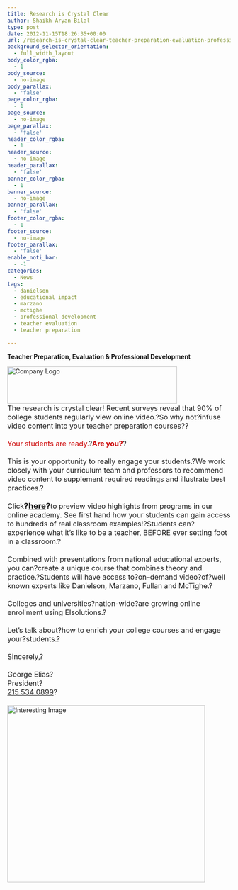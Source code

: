 ```yaml
---
title: Research is Crystal Clear
author: Shaikh Aryan Bilal
type: post
date: 2012-11-15T18:26:35+00:00
url: /research-is-crystal-clear-teacher-preparation-evaluation-professional-development/
background_selector_orientation:
  - full_width_layout
body_color_rgba:
  - 1
body_source:
  - no-image
body_parallax:
  - 'false'
page_color_rgba:
  - 1
page_source:
  - no-image
page_parallax:
  - 'false'
header_color_rgba:
  - 1
header_source:
  - no-image
header_parallax:
  - 'false'
banner_color_rgba:
  - 1
banner_source:
  - no-image
banner_parallax:
  - 'false'
footer_color_rgba:
  - 1
footer_source:
  - no-image
footer_parallax:
  - 'false'
enable_noti_bar:
  - -1
categories:
  - News
tags:
  - danielson
  - educational impact
  - marzano
  - mctighe
  - professional development
  - teacher evaluation
  - teacher preparation

---
```

**Teacher Preparation, Evaluation & Professional Development**

<div>
  <div>
    <a href="http://www.educationalimpact.info/previews.html" target="_blank" rel="noopener"><img loading="lazy" style="border: 0px;" title="Company Logo" alt="Company Logo" src="https://d1yoaun8syyxxt.cloudfront.net/mi102-lalcysxnvpmuyyjxcmlqwantavecuzhy-v2" width="383" height="84" align="bottom" border="0" /></a>
  </div>
</div>

<div>
  <div>
  </div>
  
  <div>
  </div>
  
  <div>
    <span style="font-size: medium;">The research is crystal clear! Recent surveys reveal that 90% of college students regularly view online video.?<span style="font-size: medium;">So why not?<span style="font-size: medium;">infuse video content into yo<span style="font-size: medium;">ur teacher preparation courses??</span></span></span><br clear="none" /><span style="color: #cc0000;"><br clear="none" />Your students are ready.</span>?<span style="font-size: medium;"><strong><span style="color: #cc0000; font-size: medium;">Are you?</span></strong>?<br clear="none" /><br clear="none" /></span><span style="font-size: medium;"><span style="font-size: medium;"><span style="font-size: medium;">This is your opportunity to really engage your students<span style="font-size: medium;">.</span>?<span style="font-size: medium;">We work closely with your curriculum team and professors to recommend video content to supplement required readings and illustrate best practices.?</span></span></span></span><span style="font-size: medium;"><br clear="none" /><br clear="none" /><span style="font-size: medium;">C</span>lick<span style="font-size: large;"><strong>?</strong></span></span><span style="font-size: medium;"><span style="font-size: large;"><strong><span style="font-size: large;"><a href="http://www.educationalimpact.info/previews.html" target="_blank" shape="rect" rel="noopener">here</a></span>?</strong></span>to preview video highlights from programs in our online academy. See first hand how your students can gain access to hundreds of real classroom examples!?</span><span style="font-size: medium;"><span style="font-size: medium;"><span style="font-size: medium;"><span style="font-size: medium;">Students can?</span>experience what it&#8217;s like to be a teacher, BEFORE ever setting foot in a classroom.</span>?<br clear="none" /><br clear="none" /><span style="font-size: medium;">C</span>ombined with presentations from national educational experts<span style="font-size: medium;">, you can?</span>create a unique course that combines theory and practice<span style="font-size: medium;">.?</span></span><span style="font-size: medium;"><span style="font-size: medium;">Students will have access to?<span style="font-size: medium;">on<span style="font-size: medium;">&#8211;</span>demand vid<span style="font-size: medium;">eo?<span style="font-size: medium;">of?</span></span></span>well known experts like Danielson, Marzano, Fullan and McT<span style="font-size: medium;">ighe.?<br clear="none" /></span><span style="font-size: medium;"><br clear="none" /></span><span style="font-size: medium;"><span style="font-size: medium;"><span style="font-size: medium;"><span style="font-size: medium;"><span style="font-size: medium;"><span style="font-size: medium;">Colleges and universities?<span style="font-size: medium;">n</span>ation-wide</span></span>?are growing online enrollment using EI<span style="font-size: medium;">solutions.?<br clear="none" /><br clear="none" /><span style="font-size: medium;">Let&#8217;s talk about?<span style="font-size: medium;">how to enrich your college courses and engage yo<span style="font-size: medium;">ur?<span style="font-size: medium;">students.?<br clear="none" /><br clear="none" /><span style="font-size: medium;">Sincerely,?<br clear="none" /><br clear="none" /><span style="font-size: medium;"><span style="font-size: medium;">George Elias?<br clear="none" /><span style="font-size: medium;">President?<br clear="none" /><span style="font-size: medium;"><a href="tel:215%20534%200899" target="_blank" rel="noopener">215 534 0899</a></span>?<br clear="none" /></span></span></span></span></span></span></span></span></span></span></span></span></span><br clear="none" /></span></span></span></span>
  </div>
</div>

<div>
</div>

<div>
  <a href="http://www.educationalimpact.info/previews.html" target="_blank" shape="rect" rel="noopener"><img loading="lazy" style="border: 0px;" title="Interesting Image" alt="Interesting Image" src="https://d1yoaun8syyxxt.cloudfront.net/mi102-pjqnkphjzghptnadpksyinmilgonrygx-v2" width="446" height="400" align="bottom" border="0" /></a>
</div>